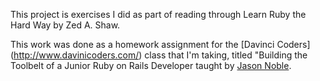 This project is exercises 
I did as part of reading
through Learn Ruby the
Hard Way by Zed A. Shaw. 

This work was done as a homework assignment
for the [Davinci Coders] (http://www.davinicoders.com/)
class that I'm taking, titled "Building the Toolbelt of a Junior Ruby on Rails Developer taught by 
[Jason Noble](http://jasonnoble.org).
